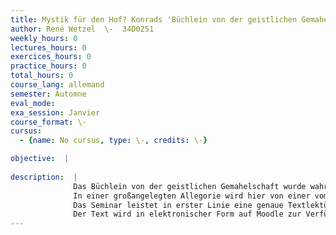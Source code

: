 ```yaml
---
title: Mystik für den Hof? Konrads 'Büchlein von der geistlichen Gemahelschaft' in Vers, Prosa und Bild
author: René Wetzel  \-  34D0251
weekly_hours: 0
lectures_hours: 0
exercices_hours: 0
practice_hours: 0
total_hours: 0
course_lang: allemand
semester: Automne
eval_mode: 
exa_session: Janvier
course_format: \-
cursus:
  - {name: No cursus, type: \-, credits: \-}

objective:  |
            
description:  |
              Das Büchlein von der geistlichen Gemahelschaft wurde wahrscheinlich von dem im Jahr 1380 verstorbenen Beichtvater am Wiener Herzogshof, dem Franziskaner Konrad Spitzer, um die Mitte des 14. Jahrhunderts in 6530 deutschen Reimpaarversen wohl für eben diesen Hof verfasst. Größere Verbreitung fand das Werk im 15. Jahrhundert durch eine wohl im Kloster Melk zu verortende Prosabearbeitung des Texts, der dann auch in Inkunabeln und Drucken bis ins 17. Jahrhundert weiter lebt.
              In einer großangelegten Allegorie wird hier von einer vom himmlischen König erwählten Braut - d.i. ist Seele - berichtet, die von ebenfalls allegorischen Figuren, wie etwa den theologischen Tugenden, angeleitet wird, sich für das Kommen des Geliebten und ihrer Vereinigung mit diesem vorzubereiten. Das Werk ordnet sich damit in die Tradition der Brautmystik ein, geht aber durch seine Systematik, die dem Text geradezu katechetischen, ja theologischen Lehrbuchcharakter verleiht, weit darüber hinaus. Das Werk ist deshalb so interessant, weil es aus der monastischen Tradition entstammende und dort über Jahrhunderte verankerte mystische Konzepte für ein höfisches Publikum aufbereitet und neben dem mystagogischen Impetus auch katechetische und theologische Bildung beansprucht. Die Dichtung schreibt sich in die Emergenz einer Laienfrömmigkeit des 14. Jahrhunderts ein, die wie im Fall der oberrheinischen Gottesfreundbewegung` und danach der Devotio moderna auch in den Bereich der Mystik eindringt.
              Das Seminar leistet in erster Linie eine genaue Textlektüre des Verstextes und erschließt dessen Struktur und didaktischen Strategien, ohne die historischen Kontexte und die produktions- und rezeptionsästhetischen Dimensionen sowie die Entwicklung zur Prosaisierung und Illustrierung zu vernachlässigen.
              Der Text wird in elektronischer Form auf Moodle zur Verfügung gestellt.
---
```

